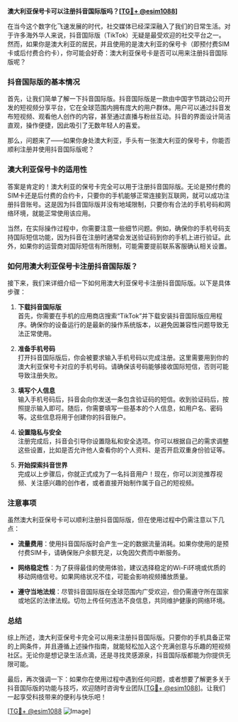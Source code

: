 **澳大利亚保号卡可以注册抖音国际版吗？[[TG💪+ @esim1088](https://t.me/s/esim1088)]**

在当今这个数字化飞速发展的时代，社交媒体已经深深融入了我们的日常生活。对于许多海外华人来说，抖音国际版（TikTok）无疑是最受欢迎的社交平台之一。然而，如果你是澳大利亚的居民，并且使用的是澳大利亚的保号卡（即预付费SIM卡或后付费合约卡），你可能会好奇：澳大利亚保号卡是否可以用来注册抖音国际版呢？

### 抖音国际版的基本情况

首先，让我们简单了解一下抖音国际版。抖音国际版是一款由中国字节跳动公司开发的短视频分享平台，它在全球范围内拥有庞大的用户群体。用户可以通过抖音发布短视频、观看他人创作的内容，甚至通过直播与粉丝互动。抖音的界面设计简洁直观，操作便捷，因此吸引了无数年轻人的喜爱。

那么，问题来了——如果你身处澳大利亚，手头有一张澳大利亚的保号卡，你能否顺利注册并使用抖音国际版呢？

### 澳大利亚保号卡的适用性

答案是肯定的！澳大利亚的保号卡完全可以用于注册抖音国际版。无论是预付费的SIM卡还是后付费的合约卡，只要你的手机能够正常连接到互联网，就可以成功注册抖音账号。这是因为抖音国际版并没有地域限制，只要你有合法的手机号码和网络环境，就能正常使用该应用。

当然，在实际操作过程中，你需要注意一些细节问题。例如，确保你的手机号码支持国际短信功能，因为抖音在注册时通常会发送验证码到你的手机上进行验证。此外，如果你的运营商对国际短信有所限制，可能需要提前联系客服确认相关设置。

### 如何用澳大利亚保号卡注册抖音国际版？

接下来，我们来详细介绍一下如何用澳大利亚保号卡注册抖音国际版。以下是具体步骤：

1. **下载抖音国际版**  
   首先，你需要在手机的应用商店搜索“TikTok”并下载安装抖音国际版应用程序。确保你的设备运行的是最新的操作系统版本，以避免因兼容性问题导致无法正常使用。

2. **准备手机号码**  
   打开抖音国际版后，你会被要求输入手机号码以完成注册。这里需要用到你的澳大利亚保号卡对应的手机号码。请确保该号码能够接收国际短信，否则可能导致注册失败。

3. **填写个人信息**  
   输入手机号码后，抖音会向你发送一条包含验证码的短信。收到验证码后，按照提示输入即可。随后，你需要填写一些基本的个人信息，如用户名、密码等。这些信息将用于创建你的抖音账户。

4. **设置隐私与安全**  
   注册完成后，抖音会引导你设置隐私和安全选项。你可以根据自己的需求调整这些设置，比如是否允许他人查看你的个人资料、是否开启双重身份验证等。

5. **开始探索抖音世界**  
   完成以上步骤后，你就正式成为了一名抖音用户！现在，你可以浏览推荐视频、关注感兴趣的创作者，或者直接开始制作属于自己的短视频。

### 注意事项

虽然澳大利亚保号卡可以顺利注册抖音国际版，但在使用过程中仍需注意以下几点：

- **流量费用**：使用抖音国际版时会产生一定的数据流量消耗。如果你使用的是预付费SIM卡，请确保账户余额充足，以免因欠费而中断服务。
  
- **网络稳定性**：为了获得最佳的使用体验，建议选择稳定的Wi-Fi环境或优质的移动网络信号。如果网络状况不佳，可能会影响视频播放质量。

- **遵守当地法规**：尽管抖音国际版在全球范围内广受欢迎，但仍需遵守所在国家或地区的法律法规。切勿上传任何违法不良信息，共同维护健康的网络环境。

### 总结

综上所述，澳大利亚保号卡完全可以用来注册抖音国际版。只要你的手机具备正常的上网条件，并且遵循上述操作指南，就能轻松加入这个充满创意与乐趣的短视频社区。无论你是想记录生活点滴，还是寻找灵感源泉，抖音国际版都能为你提供无限可能。

最后，再次强调一下：如果你在使用过程中遇到任何问题，或者想要了解更多关于抖音国际版的功能与技巧，欢迎随时咨询专业团队[[TG💪+ @esim1088](https://t.me/s/esim1088)]。让我们一起享受科技带来的便利与快乐吧！

[[TG💪+ @esim1088](https://t.me/s/esim1088) ![Image](https://i.postimg.cc/4NQfJmqS/Snipaste-2025-05-13-00-14-12.png)]